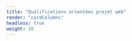 ```yaml
---
title: "Qualifications orientées projet web"
render: "cardColumns"
headless: true
weight: 30
---
```


